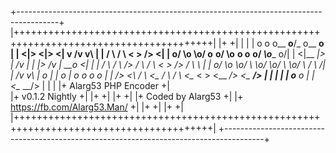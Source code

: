  +----------------------------------------------------------------------------------------+
 |++++++++++++++++++++++++++++++++++++++++++++++++++++++++++++++++++++++++++++++++++++++++|
 |+                                                                                      +|
 |                                                                                        |
 |         o           o                                        o__ __o__/_      o__ __o  |
 |        <|>         <|>                                      <|    v          /v     v\ |
 |        / \         / \                                      < >             />       <\|
 |      o/   \o       \o/     o__ __o/  \o__ __o     o__ __o/  _\o____                  o/|
 |     <|__ __|>       |     /v     |    |     |>   /v     |        \_\__o__          _<| |
 |     /       \      / \   />     / \  / \   < >  />     / \             \              \|
 |   o/         \o    \o/   \      \o/  \o/        \      \o/   \         /   \          /|
 |  /v           v\    |     o      |    |          o      |     o       o      o       o |
 | />             <\  / \    <\__  / \  / \         <\__  < >    <\__ __/>      <\__ __/> |
 |                                                          |                             |
 |                                                  o__     o                             |
 |                                                   <\__ __/>                            |
 |                                                                                        |
 |+                                Alarg53 PHP Encoder                                   +|  
 |+                                  v0.1.2 Nightly                                      +|
 |+                                                                                      +|
 |+                                                                                      +|
 |+                                   Coded by Alarg53                                   +|
 |+                             https://fb.com/Alarg53.Man/                              +|
 |+                                                                                      +|
 |+                                                                                      +|
 |++++++++++++++++++++++++++++++++++++++++++++++++++++++++++++++++++++++++++++++++++++++++|
 +----------------------------------------------------------------------------------------+
